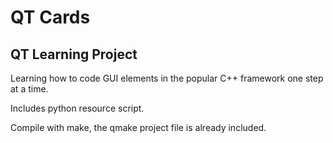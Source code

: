 # QT Cards
## QT Learning Project

Learning how to code GUI elements in the popular C++ framework one step at a time.

Includes python resource script.

Compile with make, the qmake project file is already included.
